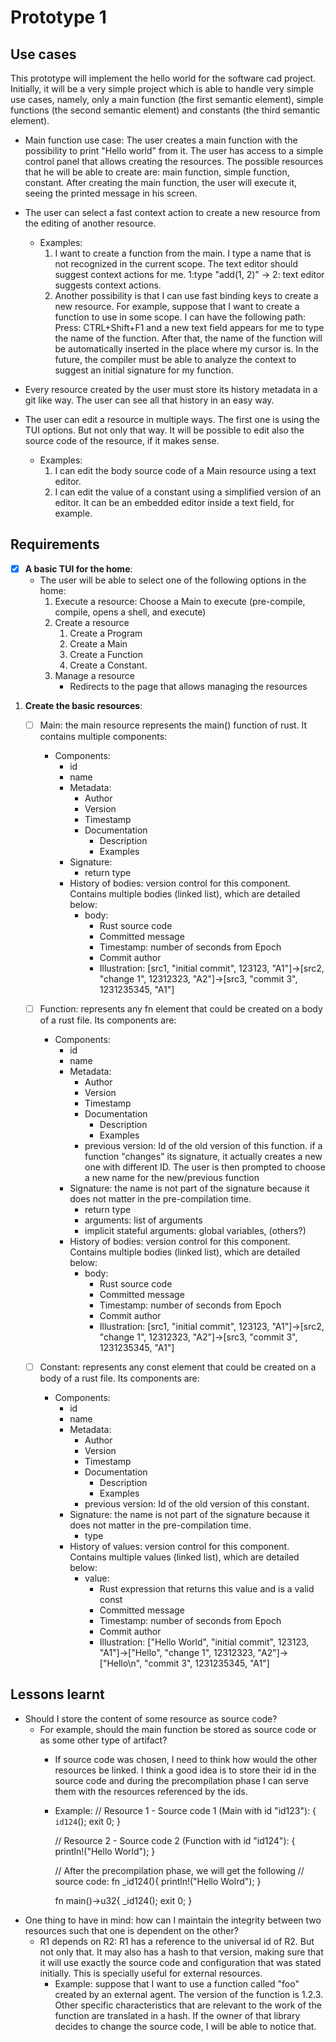 # Prototype 1
## Use cases
This prototype will implement the hello world for the software cad project.
Initially, it will be a very simple project which is able to handle very simple
use cases, namely, only a main function (the first semantic element), simple
functions (the second semantic element) and constants (the third semantic element).

- Main function use case: The user creates a main function with the possibility
to print "Hello world" from it. The user has access to a simple control panel that
allows creating the resources. The possible resources that he will be able to create
are: main function, simple function, constant. After creating the main function, 
the user will execute it, seeing the printed message in his screen.

- The user can select a fast context action to create a new resource from the editing
of another resource.
    - Examples:
        1. I want to create a function from the main. I type a name that is not
        recognized in the current scope. The text editor should suggest context 
        actions for me. 
        1:type "add(1, 2)" -> 2: text editor suggests context actions.
        1. Another possibility is that I can use fast binding keys to create a new resource.
        For example, suppose that I want to create a function to use in some scope.
        I can have the following path: Press: CTRL+Shift+F1 and a new text field appears
        for me to type the name of the function. After that, the name of the function will
        be automatically inserted in the place where my cursor is. In the future, 
        the compiler must be able to analyze the context to suggest an initial signature
        for my function.

- Every resource created by the user must store its history metadata in a git like
way. The user can see all that history in an easy way.

- The user can edit a resource in multiple ways. The first one is using the TUI
options. But not only that way. It will be possible to edit also the source code
of the resource, if it makes sense. 
    - Examples:
        1. I can edit the body source code of a Main resource using a text editor.
        1. I can edit the value of a constant using a simplified version of an editor.
        It can be an embedded editor inside a text field, for example.

## Requirements

- [X] **A basic TUI for the home**: 
    - The user will be able to select one of the following options in the home:
        1. Execute a resource: Choose a Main to execute (pre-compile, compile, opens a shell, and execute)
        1. Create a resource
            1. Create a Program
            1. Create a Main
            1. Create a Function
            1. Create a Constant.
        1. Manage a resource
            - Redirects to the page that allows managing the resources
1. **Create the basic resources**:
    - [ ] Main: the main resource represents the main() function of rust. It contains multiple components:
        - Components:
            - id
            - name
            - Metadata:
                - Author
                - Version
                - Timestamp
                - Documentation
                    - Description
                    - Examples
            - Signature:
                - return type
            - History of bodies: version control for this component. Contains 
            multiple bodies (linked list), which are detailed below:
                - body: 
                    - Rust source code
                    - Committed message
                    - Timestamp: number of seconds from Epoch 
                    - Commit author
                    - Illustration: [src1, "initial commit", 123123, "A1"]->[src2, "change 1", 12312323, "A2"]->[src3, "commit 3", 1231235345, "A1"]
    - [ ] Function: represents any fn element that could be created on a body of a
    rust file. Its components are:
        - Components:
            - id
            <!-- this is only for user experience purpose. Instead of identifying a programming element by its "pretty name", the id could be used.  -->
            - name 
            - Metadata:
                - Author
                - Version
                - Timestamp
                - Documentation
                    - Description
                    - Examples
                - previous version: Id of the old version of this function. if a
                function "changes" its signature, it actually creates a new one 
                with different ID. The user is then prompted to choose a new
                name for the new/previous function 
            - Signature: the name is not part of the signature because it does not
            matter in the pre-compilation time.
                - return type
                - arguments: list of arguments
                - implicit stateful arguments: global variables, (others?)
            - History of bodies: version control for this component. Contains 
            multiple bodies (linked list), which are detailed below:
                - body: 
                    - Rust source code
                    - Committed message
                    - Timestamp: number of seconds from Epoch 
                    - Commit author
                    - Illustration: [src1, "initial commit", 123123, "A1"]->[src2, "change 1", 12312323, "A2"]->[src3, "commit 3", 1231235345, "A1"]

    - [ ] Constant: represents any const element that could be created on a body of a
    rust file. Its components are:
        - Components:
            - id
            <!-- this is only for user experience purpose. Instead of identifying a programming element by its "pretty name", the id could be used.  -->
            - name 
            - Metadata:
                - Author
                - Version
                - Timestamp
                - Documentation
                    - Description
                    - Examples
                - previous version: Id of the old version of this constant. 
            - Signature: the name is not part of the signature because it does not
            matter in the pre-compilation time.
                - type
            - History of values: version control for this component. Contains 
            multiple values (linked list), which are detailed below:
                - value: 
                    - Rust expression that returns this value and is a valid const
                    - Committed message
                    - Timestamp: number of seconds from Epoch 
                    - Commit author
                    - Illustration: ["Hello World", "initial commit", 123123, "A1"]->["Hello", "change 1", 12312323, "A2"]->["Hello\n", "commit 3", 1231235345, "A1"]


## Lessons learnt
- Should I store the content of some resource as source code?
    - For example, should the main function be stored as source code or as some other type of artifact?
        - If source code was chosen, I need to think how would the other resources be linked. I think a good idea is to store their id in the source code and during the precompilation phase I can serve them with the resources referenced by the ids.
        - Example:
            // Resource 1 - Source code 1 (Main with id "id123"):
            {
                `id124`();
                exit 0;
            }

            // Resource 2 - Source code 2 (Function with id "id124"):
            {
                println!("Hello World");
            }

            // After the precompilation phase, we will get the following
            // source code:
            fn _id124(){ println!("Hello Wolrd"); }

            fn main()->u32{
                _id124();
                exit 0;
            }
- One thing to have in mind: how can I maintain the integrity between two resources such that one is dependent on the other?
    - R1 depends on R2: R1 has a reference to the universal id of R2. But not only that. It may also has a hash to that version, making sure that it will use exactly the source code and configuration that was stated initially. This is specially useful for external resources. 
        - Example: suppose that I want to use a function called "foo" created by an external agent. The version of the function is 1.2.3. Other specific characteristics that are relevant to the work of the function are translated in a hash. If the owner of that library decides to change the source code, I will be able to notice that. 

